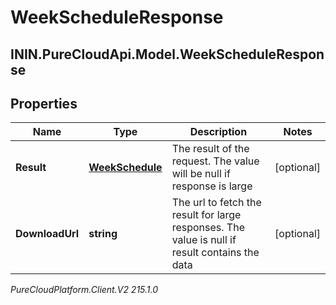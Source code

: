 # WeekScheduleResponse

## ININ.PureCloudApi.Model.WeekScheduleResponse

## Properties

|Name | Type | Description | Notes|
|------------ | ------------- | ------------- | -------------|
| **Result** | [**WeekSchedule**](WeekSchedule) | The result of the request. The value will be null if response is large | [optional] |
| **DownloadUrl** | **string** | The url to fetch the result for large responses. The value is null if result contains the data | [optional] |



_PureCloudPlatform.Client.V2 215.1.0_
